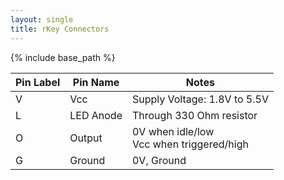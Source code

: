 ```yaml
---
layout: single
title: rKey Connectors
---
```

{% include base_path %}

| Pin Label  | Pin Name     | Notes                                 |
|------------|--------------|---------------------------------------|
| V          | Vcc          | Supply Voltage: 1.8V to 5.5V          |
| L          | LED Anode    | Through 330 Ohm resistor              |
| O          | Output       | 0V when idle/low <br />Vcc when triggered/high    |
| G          | Ground       | 0V, Ground                            |
